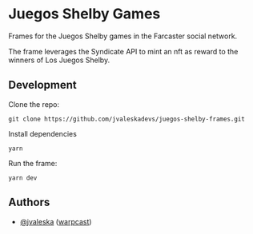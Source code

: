 # Juegos Shelby Games

Frames for the Juegos Shelby games in the Farcaster social network.

The frame leverages the Syndicate API to mint an nft as reward to the winners of Los Juegos Shelby.

## Development

Clone the repo:
```
git clone https://github.com/jvaleskadevs/juegos-shelby-frames.git
```

Install dependencies
```
yarn
```

Run the frame:
```
yarn dev
```

## Authors

- [@jvaleska](https://github.com/jvaleskadevs.png) ([warpcast](https://warpcast.com/jvaleska.eth))
